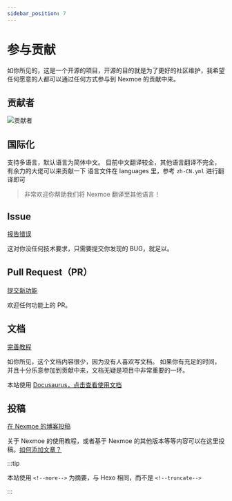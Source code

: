 ```yaml
---
sidebar_position: 7
---
```


# 参与贡献

如你所见的，这是一个开源的项目，开源的目的就是为了更好的社区维护，我希望任何愿意的人都可以通过任何方式参与到 Nexmoe 的贡献中来。

## 贡献者

![贡献者](https://opencollective.com/hexo-theme-nexmoe/contributors.svg?width=890&button=false)

## 国际化

 支持多语言，默认语言为简体中文。 目前中文翻译较全，其他语言翻译不完全，有余力的大佬可以来贡献一下 语言文件在 languages 里，参考 `zh-CN.yml` 进行翻译即可

> 非常欢迎你帮助我们将 Nexmoe 翻译至其他语言！

## Issue

[报告错误](https://github.com/theme-nexmoe/hexo-theme-nexmoe/issues/new)

这对你没任何技术要求，只需要提交你发现的 BUG，就足以。

## Pull Request（PR）

[提交新功能](https://github.com/theme-nexmoe/hexo-theme-nexmoe/pulls)

欢迎任何功能上的 PR。

## 文档

[完善教程](https://github.com/theme-nexmoe/hexo-docs/)	

如你所见，这个文档内容很少，因为没有人喜欢写文档。 如果你有充足的时间，并且十分乐意参加到贡献中来，文档无疑是项目中非常重要的一环。

本站使用 [Docusaurus，点击查看使用文档](https://docusaurus.io/)

## 投稿

[在 Nexmoe 的博客投稿](https://github.com/theme-nexmoe/hexo-docs/tree/master/blog)	

关于 Nexmoe 的使用教程，或者基于 Nexmoe 的其他版本等等内容可以在这里投稿。[如何添加文章？](https://docusaurus.io/zh-CN/docs/blog#adding-posts)

:::tip

本站使用 `<!--more-->`  为摘要，与 Hexo 相同，而不是 `<!--truncate-->`

:::

